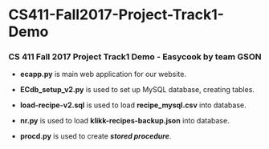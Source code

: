 # CS411-Fall2017-Project-Track1-Demo
### CS 411 Fall 2017 Project Track1 Demo - Easycook by team GSON

* __ecapp.py__ is main web application for our website.

* __ECdb_setup_v2.py__ is used to set up MySQL database, creating tables.

* __load-recipe-v2.sql__ is used to load __recipe_mysql.csv__ into database.

* __nr.py__ is used to load __klikk-recipes-backup.json__ into database.

* __procd.py__ is used to create __*stored procedure*__.

